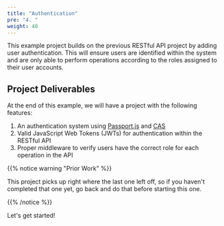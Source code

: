 ```yaml
---
title: "Authentication"
pre: "4. "
weight: 40
---
```


This example project builds on the previous RESTful API project by adding user authentication. This will ensure users are identified within the system and are only able to perform operations according to the roles assigned to their user accounts.

## Project Deliverables

At the end of this example, we will have a project with the following features:

1. An authentication system using [Passport.js](https://www.passportjs.org/) and [CAS](https://apereo.github.io/cas/7.1.x/index.html)
2. Valid JavaScript Web Tokens (JWTs) for authentication within the RESTful API
3. Proper middleware to verify users have the correct role for each operation in the API

{{% notice warning "Prior Work" %}}

This project picks up right where the last one left off, so if you haven't completed that one yet, go back and do that before starting this one.

{{% /notice %}}

Let's get started!